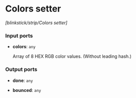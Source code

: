 # Colors setter

_[blinkstick/strip/Colors setter]_

### Input ports

* __colors__: ` any `

    Array of 8 HEX RGB color values. (Without leading hash.)  

### Output ports

* __done__: ` any `


* __bounced__: ` any `

